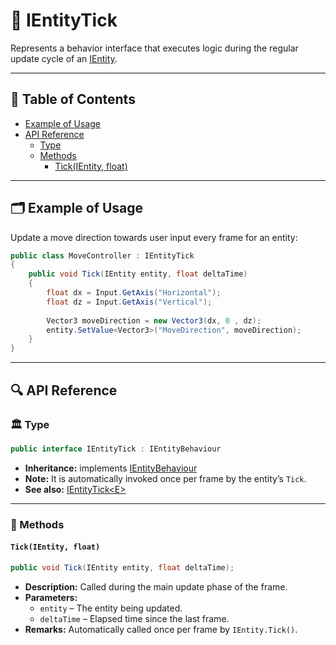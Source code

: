 # 🧩️ IEntityTick

Represents a behavior interface that executes logic during the regular update cycle of
an [IEntity](../Entities/IEntity.md).

---

## 📑 Table of Contents

- [Example of Usage](#-example-of-usage)
- [API Reference](#-api-reference)
    - [Type](#-type)
    - [Methods](#-methods)
        - [Tick(IEntity, float)](#tickientity-float)

---

## 🗂 Example of Usage

Update a move direction towards user input every frame for an entity:

```csharp
public class MoveController : IEntityTick
{
    public void Tick(IEntity entity, float deltaTime)
    {
        float dx = Input.GetAxis("Horizontal");
        float dz = Input.GetAxis("Vertical");
        
        Vector3 moveDirection = new Vector3(dx, 0 , dz);
        entity.SetValue<Vector3>("MoveDirection", moveDirection);
    }
}
```

---

## 🔍 API Reference

### 🏛️ Type <div id="-type"></div>

```csharp
public interface IEntityTick : IEntityBehaviour
```

- **Inheritance:** implements [IEntityBehaviour](IEntityBehaviour.md)
- **Note:** It is automatically invoked once per frame by the entity’s `Tick`.
- **See also:** [IEntityTick&lt;E&gt;](IEntityTick%601.md)

---

### 🏹 Methods

#### `Tick(IEntity, float)`

```csharp
public void Tick(IEntity entity, float deltaTime);
```

- **Description:** Called during the main update phase of the frame.
- **Parameters:**
    - `entity` – The entity being updated.
    - `deltaTime` – Elapsed time since the last frame.
- **Remarks:** Automatically called once per frame by `IEntity.Tick()`.